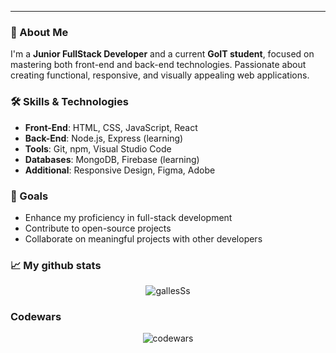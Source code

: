 
---

### 👋 About Me
I'm a **Junior FullStack Developer** and a current **GoIT student**, focused on mastering both front-end and back-end technologies. Passionate about creating functional, responsive, and visually appealing web applications.

### 🛠️ Skills & Technologies
- **Front-End**: HTML, CSS, JavaScript, React
- **Back-End**: Node.js, Express (learning)
- **Tools**: Git, npm, Visual Studio Code
- **Databases**: MongoDB, Firebase (learning)
- **Additional**: Responsive Design, Figma, Adobe

### 🎯 Goals
- Enhance my proficiency in full-stack development
- Contribute to open-source projects
- Collaborate on meaningful projects with other developers

### 📈 My github stats

<p align="center"> <img src="https://github-readme-stats.vercel.app/api?username=gallesSs&show_icons=true&theme=gotham" alt="gallesSs" />

### Codewars

<p align="center"><img src="https://www.codewars.com/users/gallesSs/badges/large" alt="codewars" />
